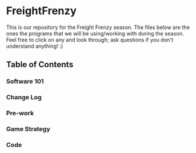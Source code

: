# FreightFrenzy
This is our repository for the Freight Frenzy season. The files below are the ones the programs that we will be using/working with during the season. Feel free to click on any and look through; ask questions if you don't understand anything! :)


## Table of Contents

### Software 101
  <link to google drive>

### Change Log
  <link to google drive>

### Pre-work
  <link to Rev Hardware Client website>
  <link to Android Studio download>
  <link to FTC Github repo>
  
### Game Strategy
  <link to google drive>
  
### Code
  <add file descriptions here>
